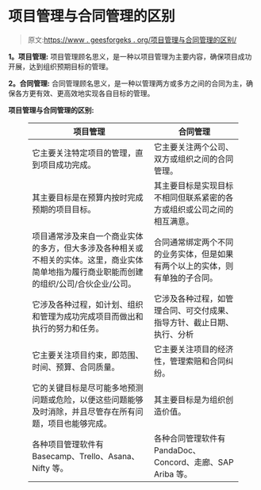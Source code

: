 # 项目管理与合同管理的区别

> 原文:[https://www . geesforgeks . org/项目管理与合同管理的区别/](https://www.geeksforgeeks.org/difference-between-project-management-and-contract-management/)

**1。项目管理:**
项目管理顾名思义，是一种以项目管理为主要内容，确保项目成功开展，达到组织预期目标的管理。

**2。合同管理:**
合同管理顾名思义，是一种以管理两方或多方之间的合同为主，确保各方更有效、更高效地实现各自目标的管理。

**项目管理与合同管理的区别:**

<figure class="table">

| 项目管理 | 合同管理 |
| --- | --- |
| 它主要关注特定项目的管理，直到项目成功完成。 | 它主要关注两个公司、双方或组织之间的合同管理。 |
| 其主要目标是在预算内按时完成预期的项目目标。 | 其主要目标是实现目标不相同但联系紧密的各方或组织或公司之间的相互满意。 |
| 项目通常涉及来自一个商业实体的多方，但大多涉及各种相关或不相关的实体。这里，商业实体简单地指为履行商业职能而创建的组织/公司/合伙企业/公司。 | 合同通常绑定两个不同的业务实体，但是如果有两个以上的实体，则有单独的子合同。 |
| 它涉及各种过程，如计划、组织和管理为成功完成项目而做出和执行的努力和任务。 | 它涉及各种过程，如管理合同、可交付成果、指导方针、截止日期、执行、分析 |
| 它主要关注项目约束，即范围、时间、预算、合同质量。 | 它主要关注项目的经济性，管理索赔和合同纠纷。 |
| 它的关键目标是尽可能多地预测问题或危险，以便这些问题能够及时消除，并且尽管存在所有问题，项目也能够完成。 | 其主要目标是为组织创造价值。 |
| 各种项目管理软件有 Basecamp、Trello、Asana、Nifty 等。 | 各种合同管理软件有 PandaDoc、Concord、走廊、SAP Ariba 等。 |

</figure>